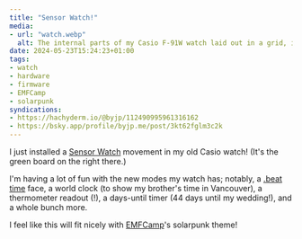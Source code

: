 ```yaml
---
title: "Sensor Watch!"
media:
- url: "watch.webp"
  alt: The internal parts of my Casio F-91W watch laid out in a grid, including the new Sensor Watch movement board.
date: 2024-05-23T15:24:23+01:00
tags:
- watch
- hardware
- firmware
- EMFCamp
- solarpunk
syndications:
- https://hachyderm.io/@byjp/112490995961316162
- https://bsky.app/profile/byjp.me/post/3kt62fglm3c2k
---
```

I just installed a [Sensor Watch](https://sensorwatch.net) movement in my old Casio watch! (It's the green board on the right there.)

I'm having a lot of fun with the new modes my watch has; notably, a [.beat time](/posts/uncommon-time-telling/#swatch-internet-time-beat-time) face, a world clock (to show my brother's time in Vancouver), a thermometer readout (!), a days-until timer (44 days until my wedding!), and a whole bunch more.

I feel like this will fit nicely with [EMFCamp](/tags/emfcamp)'s solarpunk theme!
